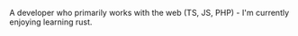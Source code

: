 A developer who primarily works with the web (TS, JS, PHP) - I'm currently enjoying learning rust.   
